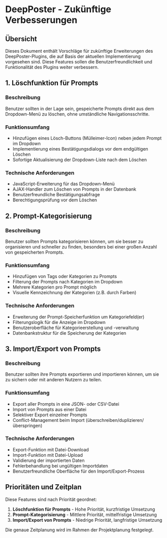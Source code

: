 # DeepPoster - Zukünftige Verbesserungen

## Übersicht
Dieses Dokument enthält Vorschläge für zukünftige Erweiterungen des DeepPoster-Plugins, die auf Basis der aktuellen Implementierung vorgesehen sind. Diese Features sollen die Benutzerfreundlichkeit und Funktionalität des Plugins weiter verbessern.

## 1. Löschfunktion für Prompts

### Beschreibung
Benutzer sollten in der Lage sein, gespeicherte Prompts direkt aus dem Dropdown-Menü zu löschen, ohne umständliche Navigationsschritte.

### Funktionsumfang
- Hinzufügen eines Lösch-Buttons (Mülleimer-Icon) neben jedem Prompt im Dropdown
- Implementierung eines Bestätigungsdialogs vor dem endgültigen Löschen
- Sofortige Aktualisierung der Dropdown-Liste nach dem Löschen

### Technische Anforderungen
- JavaScript-Erweiterung für das Dropdown-Menü
- AJAX-Handler zum Löschen von Prompts in der Datenbank
- Benutzerfreundliche Bestätigungsabfrage
- Berechtigungsprüfung vor dem Löschen

## 2. Prompt-Kategorisierung

### Beschreibung
Benutzer sollten Prompts kategorisieren können, um sie besser zu organisieren und schneller zu finden, besonders bei einer großen Anzahl von gespeicherten Prompts.

### Funktionsumfang
- Hinzufügen von Tags oder Kategorien zu Prompts
- Filterung der Prompts nach Kategorien im Dropdown
- Mehrere Kategorien pro Prompt möglich
- Visuelle Kennzeichnung der Kategorien (z.B. durch Farben)

### Technische Anforderungen
- Erweiterung der Prompt-Speicherfunktion um Kategoriefeld(er)
- Filterungslogik für die Anzeige im Dropdown
- Benutzeroberfläche für Kategorieerstellung und -verwaltung
- Datenbankstruktur für die Speicherung der Kategorien

## 3. Import/Export von Prompts

### Beschreibung
Benutzer sollten ihre Prompts exportieren und importieren können, um sie zu sichern oder mit anderen Nutzern zu teilen.

### Funktionsumfang
- Export aller Prompts in eine JSON- oder CSV-Datei
- Import von Prompts aus einer Datei
- Selektiver Export einzelner Prompts
- Conflict-Management beim Import (überschreiben/duplizieren/überspringen)

### Technische Anforderungen
- Export-Funktion mit Datei-Download
- Import-Funktion mit Datei-Upload
- Validierung der importierten Daten
- Fehlerbehandlung bei ungültigen Importdaten
- Benutzerfreundliche Oberfläche für den Import/Export-Prozess

## Prioritäten und Zeitplan

Diese Features sind nach Priorität geordnet:

1. **Löschfunktion für Prompts** - Hohe Priorität, kurzfristige Umsetzung
2. **Prompt-Kategorisierung** - Mittlere Priorität, mittelfristige Umsetzung
3. **Import/Export von Prompts** - Niedrige Priorität, langfristige Umsetzung

Die genaue Zeitplanung wird im Rahmen der Projektplanung festgelegt. 